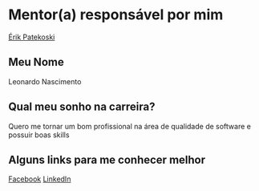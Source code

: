 # Mentor(a) responsável por mim

[Érik Patekoski](/mentors/profiles/erikpatekoski.md)

## Meu Nome

Leonardo Nascimento

## Qual meu sonho na carreira?

Quero me tornar um bom profissional na área de qualidade de software e possuir boas skills

## Alguns links para me conhecer melhor

[Facebook](https://www.facebook.com/leonardo.ananias.5)
[LinkedIn](https://www.linkedin.com/in/leonardo-nascimentoo02/)
